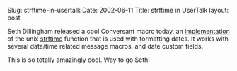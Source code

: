 Slug: strftime-in-usertalk
Date: 2002-06-11
Title: strftime in UserTalk
layout: post

Seth Dillingham released a cool Conversant macro today, an <a href="http://support.free-conversant.com/docs/dates">implementation</a> of the unix <a href="http://www.neosoft.com/neosoft/man/strftime.3.html">strftime</a> function that is used with formatting dates. It works with several data/time related message macros, and date custom fields.

This is so totally amazingly cool. Way to go Seth!
